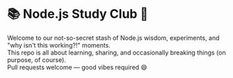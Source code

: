 
# 📚 Node.js Study Club 🍃
Welcome to our not-so-secret stash of Node.js wisdom, experiments, and "why isn't this working?!" moments.  
This repo is all about learning, sharing, and occasionally breaking things (on purpose, of course).  
Pull requests welcome — good vibes required 😄
